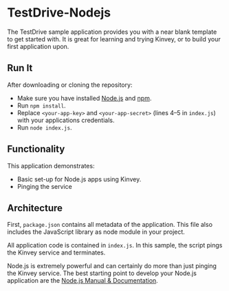 # TestDrive-Nodejs
The TestDrive sample application provides you with a near blank template to get started with. It is great for learning and trying Kinvey, or to build your first application upon.

## Run It
After downloading or cloning the repository:

* Make sure you have installed [Node.js](http://nodejs.org) and [npm](https://npmjs.org).
* Run `npm install`.
* Replace `<your-app-key>` and `<your-app-secret>` (lines 4–5 in `index.js`) with your applications credentials.
* Run `node index.js`.

## Functionality
This application demonstrates:

* Basic set-up for Node.js apps using Kinvey.
* Pinging the service

## Architecture
First, `package.json` contains all metadata of the application. This file also includes the JavaScript library as node module in your project.

All application code is contained in `index.js`. In this sample, the script pings the Kinvey service and terminates.

Node.js is extremely powerful and can certainly do more than just pinging the Kinvey service. The best starting point to develop your Node.js application are the [Node.js Manual & Documentation](http://nodejs.org/api/).